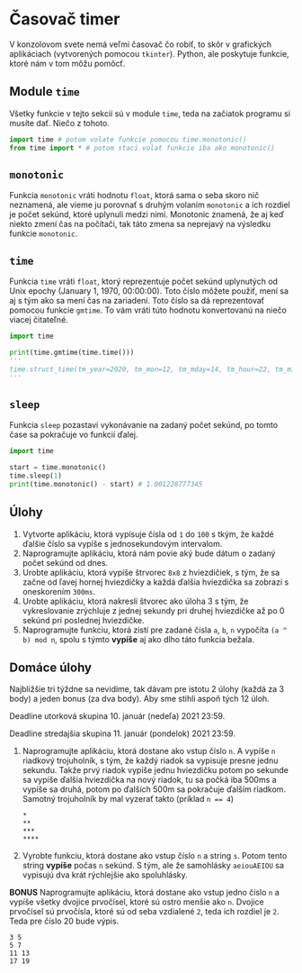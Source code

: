# Časovač timer

V konzolovom svete nemá veľmi časovač čo robiť, to skôr v grafických aplikáciach (vytvorených pomocou `tkinter`). Python, ale poskytuje funkcie, ktoré nám v tom môžu pomôcť. 

## Module `time`

Všetky funkcie v tejto sekcií sú v module `time`, teda na začiatok programu si musíte dať. Niečo z tohoto. 

```py
import time # potom volate funkcie pomocou time.monotonic()
from time import * # potom staci volat funkcie iba ako monotonic()
```

## `monotonic`

Funkcia `monotonic` vráti hodnotu `float`, ktorá sama o seba skoro nič neznamená, ale vieme ju porovnať s druhým volaním `monotonic` a ich rozdiel je počet sekúnd, ktoré uplynuli medzi nimi. Monotonic znamená, že aj keď niekto zmení čas na počítači, tak táto zmena sa neprejavý na výsledku funkcie `monotonic`. 

## `time`

Funkcia `time` vráti `float`, ktorý reprezentuje počet sekúnd uplynutých od Unix epochy (January 1, 1970, 00:00:00). Toto číslo môžete použiť, mení sa aj s tým ako sa mení čas na zariadení. Toto číslo sa dá reprezentovať pomocou funkcie `gmtime`. To vám vráti túto hodnotu konvertovanú na niečo viacej čitateľné. 

```py
import time

print(time.gmtime(time.time()))
'''
time.struct_time(tm_year=2020, tm_mon=12, tm_mday=14, tm_hour=22, tm_min=38, tm_sec=9, tm_wday=0, tm_yday=349, tm_isdst=0)
'''
```

## `sleep`

Funkcia `sleep` pozastaví vykonávanie na zadaný počet sekúnd, po tomto čase sa pokračuje vo funkcií ďalej.

```py
import time

start = time.monotonic()
time.sleep(1)
print(time.monotonic() - start) # 1.001228777345
```

## Úlohy

1. Vytvorte aplikáciu, ktorá vypísuje čísla od `1` do `100` s tkým, že každé ďalšie číslo sa vypíše s jednosekundovým intervalom. 
2. Naprogramujte aplikáciu, ktorá nám povie aký bude dátum o zadaný počet sekúnd od dnes. 
3. Urobte aplikáciu, ktorá vypíše štrvorec `8x8` z hviezdičiek, s tým, že sa začne od ľavej hornej hviezdičky a každá ďalšia hviezdička sa zobrazí s oneskorením `300ms`. 
4. Urobte aplikáciu, ktorá nakreslí štvorec ako úloha 3 s tým, že vykreslovanie zrýchluje z jednej sekundy pri druhej hviezdičke až po 0 sekúnd pri poslednej hviezdičke. 
5. Naprogramujte funkciu, ktorá zistí pre zadané čísla `a`, `b`, `n` vypočíta `(a ^ b) mod n`, spolu s týmto **vypíše** aj ako dlho táto funkcia bežala. 

## Domáce úlohy 

Najbližšie tri týždne sa nevidíme, tak dávam pre istotu 2 úlohy (každá za 3 body) a jeden bonus (za dva body). Aby sme stihli aspoň tých 12 úloh. 

Deadline utorková skupina 10. január (nedeľa) 2021 23:59.

Deadline stredajšia skupina 11. január (pondelok) 2021 23:59.

1. Naprogramujte aplikáciu, ktorá dostane ako vstup číslo `n`. A vypíše `n` riadkový trojuholník, s tým, že každý riadok sa vypisuje presne jednu sekundu. Takže prvý riadok vypíše jednu hviezdičku potom po sekunde sa vypíše ďalšia hviezdička na nový riadok, tu sa počká iba 500ms a vypíše sa druhá, potom po ďalších 500m sa pokračuje ďalším riadkom. Samotný trojuholník by mal vyzerať takto (príklad `n == 4`)

   ```plain
   *
   **
   ***
   ****
   ```

2. Vyrobte funkciu, ktorá dostane ako vstup číslo `n` a string `s`. Potom tento string **vypíše** počas `n` sekúnd. S tým, ale že samohlásky `aeiouAEIOU` sa vypisujú dva krát rýchlejšie ako spoluhlásky. 

**BONUS** Naprogramujte aplikáciu, ktorá dostane ako vstup jedno číslo `n` a vypíše všetky dvojice prvočísel, ktoré sú ostro menšie ako `n`. Dvojice prvočísel sú prvočísla, ktoré sú od seba vzdialené `2`, teda ich rozdiel je `2`. Teda pre číslo 20 bude výpis. 

```
3 5
5 7
11 13
17 19
```